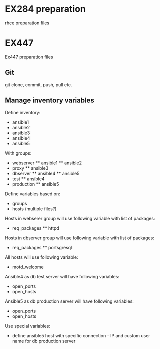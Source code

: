 # EX284 preparation 
rhce preparation files

# EX447
Ex447 preparation files

## Git
git clone, commit, push, pull etc.

## Manage inventory variables

Define inventory:
* ansible1
* ansible2
* ansible3
* ansible4
* ansible5

With groups:
* webserver
  ** ansible1
  ** ansible2
* proxy
  ** ansible3
* dbserver
  ** ansible4
  ** ansible5
* test 
** ansible4
* production
** ansible5



Define variables based on:
* groups
* hosts (multiple files?)

Hosts in webserer group will use following variable with list of packages:
* req_packages
** httpd

Hosts in dbserver group will use following variable with list of packages:
* req_packages
** portsgresql

All hosts will use following variable:
* motd_welcome

Ansible4 as db test server will have following variables:
* open_ports
* open_hosts

Ansible5 as db production server will have following variables:
* open_ports
* open_hosts

Use special variables:
* define ansible5 host with specific connection - IP and custom user name for db production server

